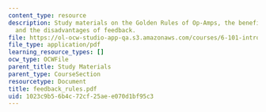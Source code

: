 ```yaml
---
content_type: resource
description: Study materials on the Golden Rules of Op-Amps, the benefits of feedback,
  and the disadvantages of feedback.
file: https://ol-ocw-studio-app-qa.s3.amazonaws.com/courses/6-101-introductory-analog-electronics-laboratory-spring-2007/1023c9b56b4c72cf25aee070d1bf95c3_feedback_rules.pdf
file_type: application/pdf
learning_resource_types: []
ocw_type: OCWFile
parent_title: Study Materials
parent_type: CourseSection
resourcetype: Document
title: feedback_rules.pdf
uid: 1023c9b5-6b4c-72cf-25ae-e070d1bf95c3
---
```

